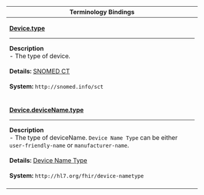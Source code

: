 |Terminology Bindings|
|---|
|<p>**[Device.type](https://www.hl7.org/fhir/device-definitions.html#Device.type)**<hr>**Description**<br>- The type of device.<br><br>**Details:** [SNOMED CT](https://www.hl7.org/fhir/valueset-device-type.html)<br><br>**System:** `http://snomed.info/sct`<br><br>|
|<p>**[Device.deviceName.type](https://www.hl7.org/fhir/device-definitions.html#Device.deviceName.type)**<hr>**Description**<br>- The type of deviceName. <code>Device Name Type</code> can be either <code>user-friendly-name</code> or <code>manufacturer-name</code>.<br><br>**Details:** [Device Name Type](https://hl7.org/fhir/R4/valueset-device-nametype.html)<br><br>**System:** `http://hl7.org/fhir/device-nametype`<br><br>|
